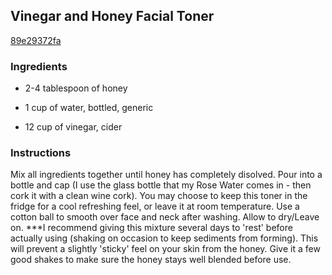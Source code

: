 ## Vinegar and Honey Facial Toner

[89e29372fa](http://www.food.com/recipe/vinegar-and-honey-facial-toner-131186)

### Ingredients

 - 2-4 tablespoon of honey

 - 1 cup of water, bottled, generic

 - 12 cup of vinegar, cider

### Instructions

Mix all ingredients together until honey has completely disolved. Pour into a bottle and cap (I use the glass bottle that my Rose Water comes in - then cork it with a clean wine cork). You may choose to keep this toner in the fridge for a cool refreshing feel, or leave it at room temperature. Use a cotton ball to smooth over face and neck after washing. Allow to dry/Leave on. ***I recommend giving this mixture several days to 'rest' before actually using (shaking on occasion to keep sediments from forming). This will prevent a slightly 'sticky' feel on your skin from the honey. Give it a few good shakes to make sure the honey stays well blended before use.